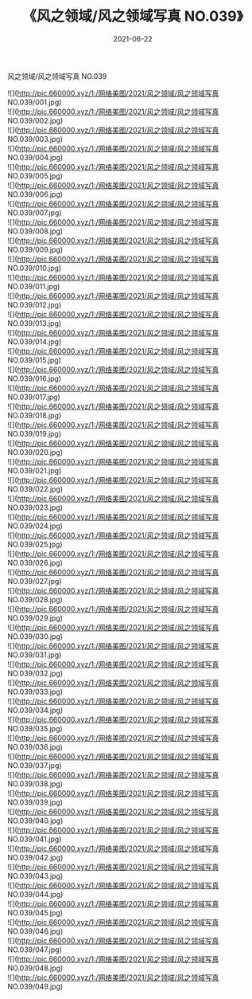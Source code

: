 ﻿---
layout: post
title:  《风之领域/风之领域写真 NO.039》
date:   2021-06-22
img: http://pic.660000.xyz/1:/网络美图/2021/风之领域/风之领域写真 NO.039/000.jpg
categories: [美女, 清纯, 唯美]
---

风之领域/风之领域写真 NO.039

 ![](http://pic.660000.xyz/1:/网络美图/2021/风之领域/风之领域写真 NO.039/001.jpg) <br>![](http://pic.660000.xyz/1:/网络美图/2021/风之领域/风之领域写真 NO.039/002.jpg) <br>![](http://pic.660000.xyz/1:/网络美图/2021/风之领域/风之领域写真 NO.039/003.jpg) <br>![](http://pic.660000.xyz/1:/网络美图/2021/风之领域/风之领域写真 NO.039/004.jpg) <br>![](http://pic.660000.xyz/1:/网络美图/2021/风之领域/风之领域写真 NO.039/005.jpg) <br>![](http://pic.660000.xyz/1:/网络美图/2021/风之领域/风之领域写真 NO.039/006.jpg) <br>![](http://pic.660000.xyz/1:/网络美图/2021/风之领域/风之领域写真 NO.039/007.jpg) <br>![](http://pic.660000.xyz/1:/网络美图/2021/风之领域/风之领域写真 NO.039/008.jpg) <br>![](http://pic.660000.xyz/1:/网络美图/2021/风之领域/风之领域写真 NO.039/009.jpg) <br>![](http://pic.660000.xyz/1:/网络美图/2021/风之领域/风之领域写真 NO.039/010.jpg) <br>![](http://pic.660000.xyz/1:/网络美图/2021/风之领域/风之领域写真 NO.039/011.jpg) <br>![](http://pic.660000.xyz/1:/网络美图/2021/风之领域/风之领域写真 NO.039/012.jpg) <br>![](http://pic.660000.xyz/1:/网络美图/2021/风之领域/风之领域写真 NO.039/013.jpg) <br>![](http://pic.660000.xyz/1:/网络美图/2021/风之领域/风之领域写真 NO.039/014.jpg) <br>![](http://pic.660000.xyz/1:/网络美图/2021/风之领域/风之领域写真 NO.039/015.jpg) <br>![](http://pic.660000.xyz/1:/网络美图/2021/风之领域/风之领域写真 NO.039/016.jpg) <br>![](http://pic.660000.xyz/1:/网络美图/2021/风之领域/风之领域写真 NO.039/017.jpg) <br>![](http://pic.660000.xyz/1:/网络美图/2021/风之领域/风之领域写真 NO.039/018.jpg) <br>![](http://pic.660000.xyz/1:/网络美图/2021/风之领域/风之领域写真 NO.039/019.jpg) <br>![](http://pic.660000.xyz/1:/网络美图/2021/风之领域/风之领域写真 NO.039/020.jpg) <br>![](http://pic.660000.xyz/1:/网络美图/2021/风之领域/风之领域写真 NO.039/021.jpg) <br>![](http://pic.660000.xyz/1:/网络美图/2021/风之领域/风之领域写真 NO.039/022.jpg) <br>![](http://pic.660000.xyz/1:/网络美图/2021/风之领域/风之领域写真 NO.039/023.jpg) <br>![](http://pic.660000.xyz/1:/网络美图/2021/风之领域/风之领域写真 NO.039/024.jpg) <br>![](http://pic.660000.xyz/1:/网络美图/2021/风之领域/风之领域写真 NO.039/025.jpg) <br>![](http://pic.660000.xyz/1:/网络美图/2021/风之领域/风之领域写真 NO.039/026.jpg) <br>![](http://pic.660000.xyz/1:/网络美图/2021/风之领域/风之领域写真 NO.039/027.jpg) <br>![](http://pic.660000.xyz/1:/网络美图/2021/风之领域/风之领域写真 NO.039/028.jpg) <br>![](http://pic.660000.xyz/1:/网络美图/2021/风之领域/风之领域写真 NO.039/029.jpg) <br>![](http://pic.660000.xyz/1:/网络美图/2021/风之领域/风之领域写真 NO.039/030.jpg) <br>![](http://pic.660000.xyz/1:/网络美图/2021/风之领域/风之领域写真 NO.039/031.jpg) <br>![](http://pic.660000.xyz/1:/网络美图/2021/风之领域/风之领域写真 NO.039/032.jpg) <br>![](http://pic.660000.xyz/1:/网络美图/2021/风之领域/风之领域写真 NO.039/033.jpg) <br>![](http://pic.660000.xyz/1:/网络美图/2021/风之领域/风之领域写真 NO.039/034.jpg) <br>![](http://pic.660000.xyz/1:/网络美图/2021/风之领域/风之领域写真 NO.039/035.jpg) <br>![](http://pic.660000.xyz/1:/网络美图/2021/风之领域/风之领域写真 NO.039/036.jpg) <br>![](http://pic.660000.xyz/1:/网络美图/2021/风之领域/风之领域写真 NO.039/037.jpg) <br>![](http://pic.660000.xyz/1:/网络美图/2021/风之领域/风之领域写真 NO.039/038.jpg) <br>![](http://pic.660000.xyz/1:/网络美图/2021/风之领域/风之领域写真 NO.039/039.jpg) <br>![](http://pic.660000.xyz/1:/网络美图/2021/风之领域/风之领域写真 NO.039/040.jpg) <br>![](http://pic.660000.xyz/1:/网络美图/2021/风之领域/风之领域写真 NO.039/041.jpg) <br>![](http://pic.660000.xyz/1:/网络美图/2021/风之领域/风之领域写真 NO.039/042.jpg) <br>![](http://pic.660000.xyz/1:/网络美图/2021/风之领域/风之领域写真 NO.039/043.jpg) <br>![](http://pic.660000.xyz/1:/网络美图/2021/风之领域/风之领域写真 NO.039/044.jpg) <br>![](http://pic.660000.xyz/1:/网络美图/2021/风之领域/风之领域写真 NO.039/045.jpg) <br>![](http://pic.660000.xyz/1:/网络美图/2021/风之领域/风之领域写真 NO.039/046.jpg) <br>![](http://pic.660000.xyz/1:/网络美图/2021/风之领域/风之领域写真 NO.039/047.jpg) <br>![](http://pic.660000.xyz/1:/网络美图/2021/风之领域/风之领域写真 NO.039/048.jpg) <br>![](http://pic.660000.xyz/1:/网络美图/2021/风之领域/风之领域写真 NO.039/049.jpg) <br>